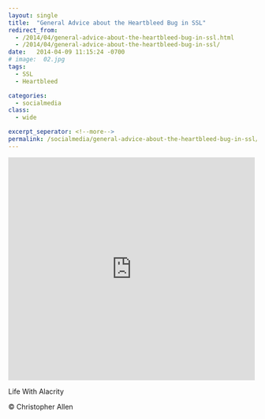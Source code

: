 ```yaml
---
layout: single
title:  "General Advice about the Heartbleed Bug in SSL"
redirect_from:
  - /2014/04/general-advice-about-the-heartbleed-bug-in-ssl.html
  - /2014/04/general-advice-about-the-heartbleed-bug-in-ssl/
date:   2014-04-09 11:15:24 -0700
# image:  02.jpg
tags: 
  - SSL
  - Heartbleed

categories:
  - socialmedia
class:
  - wide

excerpt_seperator: <!--more-->
permalink: /socialmedia/general-advice-about-the-heartbleed-bug-in-ssl/
---
```


<iframe src="https://www.facebook.com/plugins/post.php?href=https%3A%2F%2Fwww.facebook.com%2FChristopherRayAllen%2Fposts%2F10152340008845540&show_text=true&width=500" width="500" height="453" style="border:none;overflow:hidden" scrolling="no" frameborder="0" allowfullscreen="true" allow="autoplay; clipboard-write; encrypted-media; picture-in-picture; web-share"></iframe>

Life With Alacrity

© Christopher Allen